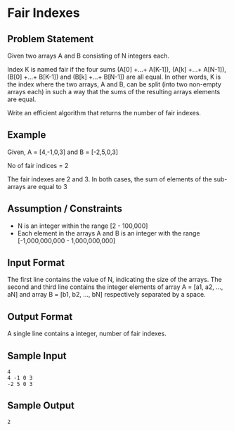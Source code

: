 # Fair Indexes

## Problem Statement
Given two arrays A and B consisting of N integers each.

Index K is named fair if the four sums (A[0] +...+ A[K-1]), (A[k] +...+ A[N-1]),
(B[0] +...+ B[K-1]) and (B[k] +...+ B[N-1]) are all equal. In other words, K is
the index where the two arrays, A and B, can be split (into two non-empty arrays
each) in such a way that the sums of the resulting arrays elements are equal.

Write an efficient algorithm that returns the number of fair indexes.

## Example
Given, A = [4,-1,0,3] and B = [-2,5,0,3]

No of fair indices = 2

The fair indexes are 2 and 3. In both cases, the sum of elements of the
sub-arrays are equal to 3

## Assumption / Constraints
  * N is an integer within the range [2 - 100,000]
  * Each element in the arrays A and B is an integer with the range 
    [-1,000,000,000 - 1,000,000,000]

## Input Format
The first line contains the value of N, indicating the size of the arrays. 
The second and third line contains the integer elements of array A = [a1, a2, ..., aN]
and array B = [b1, b2, ..., bN] respectively separated by a space.

## Output Format
A single line contains a integer, number of fair indexes.

## Sample Input
```
4
4 -1 0 3
-2 5 0 3
```
## Sample Output
```
2
```